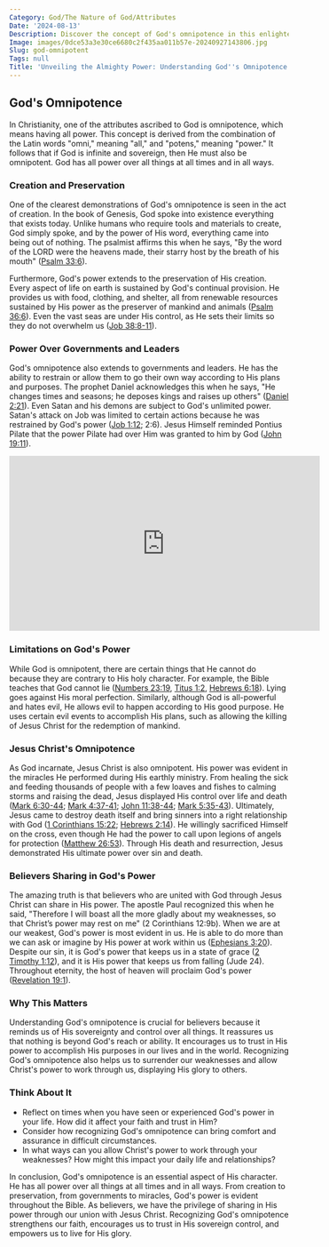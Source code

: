 ```yaml
---
Category: God/The Nature of God/Attributes
Date: '2024-08-13'
Description: Discover the concept of God's omnipotence in this enlightening article. Explore the limitless power and authority attributed to the divine being.
Image: images/0dce53a3e30ce6680c2f435aa011b57e-20240927143806.jpg
Slug: god-omnipotent
Tags: null
Title: 'Unveiling the Almighty Power: Understanding God''s Omnipotence in Christian Faith'
---
```


## God's Omnipotence

In Christianity, one of the attributes ascribed to God is omnipotence, which means having all power. This concept is derived from the combination of the Latin words "omni," meaning "all," and "potens," meaning "power." It follows that if God is infinite and sovereign, then He must also be omnipotent. God has all power over all things at all times and in all ways.

### Creation and Preservation

One of the clearest demonstrations of God's omnipotence is seen in the act of creation. In the book of Genesis, God spoke into existence everything that exists today. Unlike humans who require tools and materials to create, God simply spoke, and by the power of His word, everything came into being out of nothing. The psalmist affirms this when he says, "By the word of the LORD were the heavens made, their starry host by the breath of his mouth" ([Psalm 33:6](https://www.bibleref.com/Psalm/33/Psalm-33-6.html)).

Furthermore, God's power extends to the preservation of His creation. Every aspect of life on earth is sustained by God's continual provision. He provides us with food, clothing, and shelter, all from renewable resources sustained by His power as the preserver of mankind and animals ([Psalm 36:6](https://www.bibleref.com/Psalm/36/Psalm-36-6.html)). Even the vast seas are under His control, as He sets their limits so they do not overwhelm us ([Job 38:8-11](https://www.bibleref.com/Job/38/Job-38-8.html)).

### Power Over Governments and Leaders

God's omnipotence also extends to governments and leaders. He has the ability to restrain or allow them to go their own way according to His plans and purposes. The prophet Daniel acknowledges this when he says, "He changes times and seasons; he deposes kings and raises up others" ([Daniel 2:21](https://www.bibleref.com/Daniel/2/Daniel-2-21.html)). Even Satan and his demons are subject to God's unlimited power. Satan's attack on Job was limited to certain actions because he was restrained by God's power ([Job 1:12](https://www.bibleref.com/Job/1/Job-1-12.html); 2:6). Jesus Himself reminded Pontius Pilate that the power Pilate had over Him was granted to him by God ([John 19:11](https://www.bibleref.com/John/19/John-19-11.html)).


<iframe width="560" height="315" src="https://www.youtube.com/embed/I0nXG02tpDw" frameborder="0" allow="autoplay; encrypted-media" allowfullscreen></iframe>


### Limitations on God's Power

While God is omnipotent, there are certain things that He cannot do because they are contrary to His holy character. For example, the Bible teaches that God cannot lie ([Numbers 23:19](https://www.bibleref.com/Numbers/23/Numbers-23-19.html), [Titus 1:2](https://www.bibleref.com/Titus/1/Titus-1-2.html), [Hebrews 6:18](https://www.bibleref.com/Hebrews/6/Hebrews-6-18.html)). Lying goes against His moral perfection. Similarly, although God is all-powerful and hates evil, He allows evil to happen according to His good purpose. He uses certain evil events to accomplish His plans, such as allowing the killing of Jesus Christ for the redemption of mankind.

### Jesus Christ's Omnipotence

As God incarnate, Jesus Christ is also omnipotent. His power was evident in the miracles He performed during His earthly ministry. From healing the sick and feeding thousands of people with a few loaves and fishes to calming storms and raising the dead, Jesus displayed His control over life and death ([Mark 6:30-44](https://www.bibleref.com/Mark/6/Mark-6-30.html); [Mark 4:37-41](https://www.bibleref.com/Mark/4/Mark-4-37.html); [John 11:38-44](https://www.bibleref.com/John/11/John-11-38.html); [Mark 5:35-43](https://www.bibleref.com/Mark/5/Mark-5-35.html)). Ultimately, Jesus came to destroy death itself and bring sinners into a right relationship with God ([1 Corinthians 15:22](https://www.bibleref.com/1-Corinthians/15/1-Corinthians-15-22.html); [Hebrews 2:14](https://www.bibleref.com/Hebrews/2/Hebrews-2-14.html)). He willingly sacrificed Himself on the cross, even though He had the power to call upon legions of angels for protection ([Matthew 26:53](https://www.bibleref.com/Matthew/26/Matthew-26-53.html)). Through His death and resurrection, Jesus demonstrated His ultimate power over sin and death.

### Believers Sharing in God's Power

The amazing truth is that believers who are united with God through Jesus Christ can share in His power. The apostle Paul recognized this when he said, "Therefore I will boast all the more gladly about my weaknesses, so that Christ’s power may rest on me" (2 Corinthians 12:9b). When we are at our weakest, God's power is most evident in us. He is able to do more than we can ask or imagine by His power at work within us ([Ephesians 3:20](https://www.bibleref.com/Ephesians/3/Ephesians-3-20.html)). Despite our sin, it is God's power that keeps us in a state of grace ([2 Timothy 1:12](https://www.bibleref.com/2-Timothy/1/2-Timothy-1-12.html)), and it is His power that keeps us from falling (Jude 24). Throughout eternity, the host of heaven will proclaim God's power ([Revelation 19:1](https://www.bibleref.com/Revelation/19/Revelation-19-1.html)).

### Why This Matters

Understanding God's omnipotence is crucial for believers because it reminds us of His sovereignty and control over all things. It reassures us that nothing is beyond God's reach or ability. It encourages us to trust in His power to accomplish His purposes in our lives and in the world. Recognizing God's omnipotence also helps us to surrender our weaknesses and allow Christ's power to work through us, displaying His glory to others.

### Think About It

- Reflect on times when you have seen or experienced God's power in your life. How did it affect your faith and trust in Him?
- Consider how recognizing God's omnipotence can bring comfort and assurance in difficult circumstances.
- In what ways can you allow Christ's power to work through your weaknesses? How might this impact your daily life and relationships?

In conclusion, God's omnipotence is an essential aspect of His character. He has all power over all things at all times and in all ways. From creation to preservation, from governments to miracles, God's power is evident throughout the Bible. As believers, we have the privilege of sharing in His power through our union with Jesus Christ. Recognizing God's omnipotence strengthens our faith, encourages us to trust in His sovereign control, and empowers us to live for His glory.
